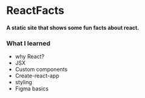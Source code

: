 # ReactFacts

#### A static site that shows some fun facts about react.

### What I learned

- why React?
- JSX
- Custom components
- Create-react-app
- styling
- Figma basics
